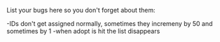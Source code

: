 List your bugs here so you don't forget about them:

-IDs don't get assigned normally, sometimes they incremeny by 50 and sometimes by 1
-when adopt is hit the list disappears
